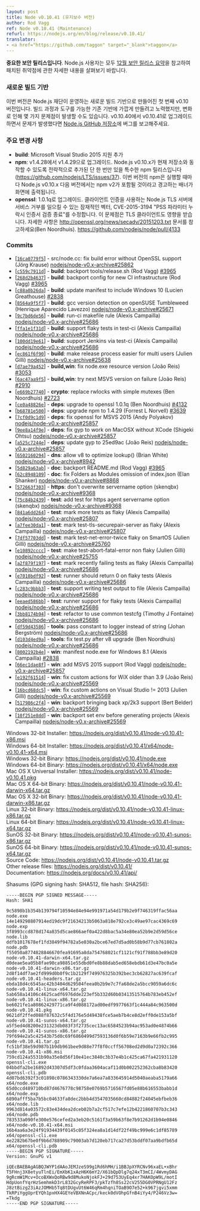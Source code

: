 ```yaml
---
layout: post
title: Node v0.10.41 (유지보수 버전)
author: Rod Vagg
ref: Node v0.10.41 (Maintenance)
refurl: https://nodejs.org/en/blog/release/v0.10.41/
translator:
- <a href="https://github.com/taggon" target="_blank">taggon</a>
---
```


<!--
**This is an important security release**. All Node.js users should consult our [December Security Release Summary](/en/blog/vulnerability/december-2015-security-releases/) for details on patched vulnerabilities.
-->
**중요한 보안 릴리스입니다**.
Node.js 사용자는 모두 [12월 보안 릴리스 요약](https://nodejs.github.io/nodejs-ko/articles/2015/12/04/vulnerability-december-2015-security-releases/)을 참고하여 패치된 취약점에 관한 자세한 내용을 살펴보기 바랍니다.

<!--
### New build infrastructure

This is the first v0.10 release made with the new build infrastructure operated by the Node.js Foundation. Even though we have done our best to ensure that the build processes and tools are as close as possible to the previous infrastructure, it is possible that some unexpected issues arise from the changes. Please file bug reports on the [Node.js GitHub repository](https://github.com/nodejs/node) if you have trouble upgrading from v0.10.40 to v0.10.41.
-->
### 새로운 빌드 기반

이번 버전은 Node.js 재단이 운영하는 새로운 빌드 기반으로 만들어진 첫 번째 v0.10 버전입니다.
빌드 과정과 도구를 가능한 기존 기반에 가깝게 만들려고 노력했지만, 변화로 인해 몇 가지 문제점이 발생할 수도 있습니다.
v0.10.40에서 v0.10.41로 업그레이드하면서 문제가 발생했다면 [Node.js GitHub 저장소](https://github.com/nodejs/)에 버그를 보고해주세요.

<!--
### Notable changes

* **build**: Add support for Microsoft Visual Studio 2015
* **npm**: Upgrade to v1.4.29 from v1.4.28. A special one-off release as part of the strategy to get a version of npm into Node.js v0.10.x that works with the current registry (https://github.com/nodejs/LTS/issues/37). This version of npm prints out a banner each time it is run. The banner warns that the next standard release of Node.js v0.10.x will ship with a version of npm v2.
* **openssl**: Upgrade to 1.0.1q, containing fixes CVE-2015-3194 "Certificate verify crash with missing PSS parameter", a potential denial-of-service vector for Node.js TLS servers using client authentication; TLS clients are also impacted. Details are available at <http://openssl.org/news/secadv/20151203.txt>. (Ben Noordhuis) https://github.com/nodejs/node/pull/4133
-->
### 주요 변경 사항

* **build**: Microsoft Visual Studio 2015 지원 추가
* **npm**: v1.4.28에서 v1.4.29으로 업그레이드.
Node.js v0.10.x가 현재 저장소와 동작할 수 있도록 전략적으로 추가된 단 한 번만 있을 특수한 npm 릴리스입니다(https://github.com/nodejs/LTS/issues/37).
이번 버전의 npm은 실행할 때마다 Node.js v0.10.x 다음 버전에서는 npm v2가 포함될 것이라고 경고하는 배너가 화면에 출력됩니다.
* **openssl**: 1.0.1q로 업그레이드.
클라이언트 인증을 사용하는 Node.js TLS 서버에 서비스 거부를 일으킬 수 있는 잠재적인 벡터, CVE-2015-3194 "PSS 파라미터 누락시 인증서 검증 종료"를 수정합니다. 이 문제점은 TLS 클라이언트도 영향을 받습니다.
자세한 사항은 http://openssl.org/news/secadv/20151203.txt 문서를 참고하세요(Ben Noordhuis). https://github.com/nodejs/node/pull/4133

### Commits

* [[`16ca0779f5`](https://github.com/nodejs/node/commit/16ca0779f5)] - src/node.cc: fix build error without OpenSSL support (Jörg Krause) [nodejs/node-v0.x-archive#25862](https://github.com/nodejs/node-v0.x-archive/pull/25862)
* [[`c559c7911d`](https://github.com/nodejs/node/commit/c559c7911d)] - **build**: backport tools/release.sh (Rod Vagg) [#3965](https://github.com/nodejs/node/pull/3965)
* [[`268d2b4637`](https://github.com/nodejs/node/commit/268d2b4637)] - **build**: backport config for new CI infrastructure (Rod Vagg) [#3965](https://github.com/nodejs/node/pull/3965)
* [[`c88a0b26da`](https://github.com/nodejs/node/commit/c88a0b26da)] - **build**: update manifest to include Windows 10 (Lucien Greathouse) [#2838](https://github.com/nodejs/node/pull/2838)
* [[`8564a9f5f7`](https://github.com/nodejs/node/commit/8564a9f5f7)] - **build**: gcc version detection on openSUSE Tumbleweed (Henrique Aparecido Lavezzo) [nodejs/node-v0.x-archive#25671](https://github.com/nodejs/node-v0.x-archive/pull/25671)
* [[`9c7bd6de56`](https://github.com/nodejs/node/commit/9c7bd6de56)] - **build**: run-ci makefile rule (Alexis Campailla) [nodejs/node-v0.x-archive#25686](https://github.com/nodejs/node-v0.x-archive/pull/25686)
* [[`ffa1e1f31d`](https://github.com/nodejs/node/commit/ffa1e1f31d)] - **build**: support flaky tests in test-ci (Alexis Campailla) [nodejs/node-v0.x-archive#25686](https://github.com/nodejs/node-v0.x-archive/pull/25686)
* [[`100dd19e61`](https://github.com/nodejs/node/commit/100dd19e61)] - **build**: support Jenkins via test-ci (Alexis Campailla) [nodejs/node-v0.x-archive#25686](https://github.com/nodejs/node-v0.x-archive/pull/25686)
* [[`ec861f6f90`](https://github.com/nodejs/node/commit/ec861f6f90)] - **build**: make release process easier for multi users (Julien Gilli) [nodejs/node-v0.x-archive#25638](https://github.com/nodejs/node-v0.x-archive/pull/25638)
* [[`d7ae79a452`](https://github.com/nodejs/node/commit/d7ae79a452)] - **build,win**: fix node.exe resource version (João Reis) [#3053](https://github.com/nodejs/node/pull/3053)
* [[`6ac47aa9f5`](https://github.com/nodejs/node/commit/6ac47aa9f5)] - **build,win**: try next MSVS version on failure (João Reis) [#2910](https://github.com/nodejs/node/pull/2910)
* [[`e669b27740`](https://github.com/nodejs/node/commit/e669b27740)] - **crypto**: replace rwlocks with simple mutexes (Ben Noordhuis) [#2723](https://github.com/nodejs/node/pull/2723)
* [[`ce0a48826e`](https://github.com/nodejs/node/commit/ce0a48826e)] - **deps**: upgrade to openssl 1.0.1q (Ben Noordhuis) [#4132](https://github.com/nodejs/node/pull/4132)
* [[`b68781e500`](https://github.com/nodejs/node/commit/b68781e500)] - **deps**: upgrade npm to 1.4.29 (Forrest L Norvell) [#3639](https://github.com/nodejs/node/pull/3639)
* [[`7cf0d9c1d9`](https://github.com/nodejs/node/commit/7cf0d9c1d9)] - **deps**: fix openssl for MSVS 2015 (Andy Polyakov) [nodejs/node-v0.x-archive#25857](https://github.com/nodejs/node-v0.x-archive/pull/25857)
* [[`9ee8a14f9e`](https://github.com/nodejs/node/commit/9ee8a14f9e)] - **deps**: fix gyp to work on MacOSX without XCode (Shigeki Ohtsu) [nodejs/node-v0.x-archive#25857](https://github.com/nodejs/node-v0.x-archive/pull/25857)
* [[`a525c7244e`](https://github.com/nodejs/node/commit/a525c7244e)] - **deps**: update gyp to 25ed9ac (João Reis) [nodejs/node-v0.x-archive#25857](https://github.com/nodejs/node-v0.x-archive/pull/25857)
* [[`6502160294`](https://github.com/nodejs/node/commit/6502160294)] - **dns**: allow v8 to optimize lookup() (Brian White) [nodejs/node-v0.x-archive#8942](https://github.com/nodejs/node-v0.x-archive/pull/8942)
* [[`5d829a63ab`](https://github.com/nodejs/node/commit/5d829a63ab)] - **doc**: backport README.md (Rod Vagg) [#3965](https://github.com/nodejs/node/pull/3965)
* [[`62c8948109`](https://github.com/nodejs/node/commit/62c8948109)] - **doc**: fix Folders as Modules omission of index.json (Elan Shanker) [nodejs/node-v0.x-archive#8868](https://github.com/nodejs/node-v0.x-archive/pull/8868)
* [[`572663f303`](https://github.com/nodejs/node/commit/572663f303)] - **https**: don't overwrite servername option (skenqbx) [nodejs/node-v0.x-archive#9368](https://github.com/nodejs/node-v0.x-archive/pull/9368)
* [[`75c84b2439`](https://github.com/nodejs/node/commit/75c84b2439)] - **test**: add test for https agent servername option (skenqbx) [nodejs/node-v0.x-archive#9368](https://github.com/nodejs/node-v0.x-archive/pull/9368)
* [[`841a6dd264`](https://github.com/nodejs/node/commit/841a6dd264)] - **test**: mark more tests as flaky (Alexis Campailla) [nodejs/node-v0.x-archive#25807](https://github.com/nodejs/node-v0.x-archive/pull/25807)
* [[`a7fee30da1`](https://github.com/nodejs/node/commit/a7fee30da1)] - **test**: mark test-tls-securepair-server as flaky (Alexis Campailla) [nodejs/node-v0.x-archive#25807](https://github.com/nodejs/node-v0.x-archive/pull/25807)
* [[`7df57703dd`](https://github.com/nodejs/node/commit/7df57703dd)] - **test**: mark test-net-error-twice flaky on SmartOS (Julien Gilli) [nodejs/node-v0.x-archive#25760](https://github.com/nodejs/node-v0.x-archive/pull/25760)
* [[`e10892cccc`](https://github.com/nodejs/node/commit/e10892cccc)] - **test**: make test-abort-fatal-error non flaky (Julien Gilli) [nodejs/node-v0.x-archive#25755](https://github.com/nodejs/node-v0.x-archive/pull/25755)
* [[`a2f879f197`](https://github.com/nodejs/node/commit/a2f879f197)] - **test**: mark recently failing tests as flaky (Alexis Campailla) [nodejs/node-v0.x-archive#25686](https://github.com/nodejs/node-v0.x-archive/pull/25686)
* [[`e7010bdf92`](https://github.com/nodejs/node/commit/e7010bdf92)] - **test**: runner should return 0 on flaky tests (Alexis Campailla) [nodejs/node-v0.x-archive#25686](https://github.com/nodejs/node-v0.x-archive/pull/25686)
* [[`c283c9bbb3`](https://github.com/nodejs/node/commit/c283c9bbb3)] - **test**: support writing test output to file (Alexis Campailla) [nodejs/node-v0.x-archive#25686](https://github.com/nodejs/node-v0.x-archive/pull/25686)
* [[`eeaed586bb`](https://github.com/nodejs/node/commit/eeaed586bb)] - **test**: runner support for flaky tests (Alexis Campailla) [nodejs/node-v0.x-archive#25686](https://github.com/nodejs/node-v0.x-archive/pull/25686)
* [[`3bb8174b94`](https://github.com/nodejs/node/commit/3bb8174b94)] - **test**: refactor to use common testcfg (Timothy J Fontaine) [nodejs/node-v0.x-archive#25686](https://github.com/nodejs/node-v0.x-archive/pull/25686)
* [[`df59d43586`](https://github.com/nodejs/node/commit/df59d43586)] - **tools**: pass constant to logger instead of string (Johan Bergström) [nodejs/node-v0.x-archive#25686](https://github.com/nodejs/node-v0.x-archive/pull/25686)
* [[`d103d4ed9a`](https://github.com/nodejs/node/commit/d103d4ed9a)] - **tools**: fix test.py after v8 upgrade (Ben Noordhuis) [nodejs/node-v0.x-archive#25686](https://github.com/nodejs/node-v0.x-archive/pull/25686)
* [[`8002192b4e`](https://github.com/nodejs/node/commit/8002192b4e)] - **win**: manifest node.exe for Windows 8.1 (Alexis Campailla) [#2838](https://github.com/nodejs/node/pull/2838)
* [[`66ec1dae8f`](https://github.com/nodejs/node/commit/66ec1dae8f)] - **win**: add MSVS 2015 support (Rod Vagg) [nodejs/node-v0.x-archive#25857](https://github.com/nodejs/node-v0.x-archive/pull/25857)
* [[`e192f61514`](https://github.com/nodejs/node/commit/e192f61514)] - **win**: fix custom actions for WiX older than 3.9 (João Reis) [nodejs/node-v0.x-archive#25569](https://github.com/nodejs/node-v0.x-archive/pull/25569)
* [[`16bcd68dc5`](https://github.com/nodejs/node/commit/16bcd68dc5)] - **win**: fix custom actions on Visual Studio != 2013 (Julien Gilli) [nodejs/node-v0.x-archive#25569](https://github.com/nodejs/node-v0.x-archive/pull/25569)
* [[`517986c2f4`](https://github.com/nodejs/node/commit/517986c2f4)] - **win**: backport bringing back xp/2k3 support (Bert Belder) [nodejs/node-v0.x-archive#25569](https://github.com/nodejs/node-v0.x-archive/pull/25569)
* [[`10f251e8dd`](https://github.com/nodejs/node/commit/10f251e8dd)] - **win**: backport set env before generating projects (Alexis Campailla) [nodejs/node-v0.x-archive#25569](https://github.com/nodejs/node-v0.x-archive/pull/25569)

Windows 32-bit Installer: https://nodejs.org/dist/v0.10.41/node-v0.10.41-x86.msi<br>
Windows 64-bit Installer: https://nodejs.org/dist/v0.10.41/x64/node-v0.10.41-x64.msi<br>
Windows 32-bit Binary: https://nodejs.org/dist/v0.10.41/node.exe<br>
Windows 64-bit Binary: https://nodejs.org/dist/v0.10.41/x64/node.exe<br>
Mac OS X Universal Installer: https://nodejs.org/dist/v0.10.41/node-v0.10.41.pkg<br>
Mac OS X 64-bit Binary: https://nodejs.org/dist/v0.10.41/node-v0.10.41-darwin-x64.tar.gz<br>
Mac OS X 32-bit Binary: https://nodejs.org/dist/v0.10.41/node-v0.10.41-darwin-x86.tar.gz<br>
Linux 32-bit Binary: https://nodejs.org/dist/v0.10.41/node-v0.10.41-linux-x86.tar.gz<br>
Linux 64-bit Binary: https://nodejs.org/dist/v0.10.41/node-v0.10.41-linux-x64.tar.gz<br>
SunOS 32-bit Binary: https://nodejs.org/dist/v0.10.41/node-v0.10.41-sunos-x86.tar.gz<br>
SunOS 64-bit Binary: https://nodejs.org/dist/v0.10.41/node-v0.10.41-sunos-x64.tar.gz<br>
Source Code: https://nodejs.org/dist/v0.10.41/node-v0.10.41.tar.gz<br>
Other release files: https://nodejs.org/dist/v0.10.41/<br>
Documentation: https://nodejs.org/docs/v0.10.41/api/

Shasums (GPG signing hash: SHA512, file hash: SHA256):

```
-----BEGIN PGP SIGNED MESSAGE-----
Hash: SHA1

9c5898b1b354b139794f10594e84e94e991971a54d179b2e9f746319ffac56aa  node.exe
14e149298807914ed19dc9f21634213b5063a818e792ce3c49ae97cac4369c69  node.exp
3f8993ccd878d174a835d5cae866aef0a422d8bac5a34e80ea52b9e2d59d56ce  node.lib
ddfb1017678ef1fd3849f94782a5e030a2bce67ed7d5ad0b58b9d77cb761802a  node.pdb
f55050a8774828846670fea91695a8da754768021cf1121cf91f788bb3e89d20  node-v0.10.41-darwin-x64.tar.gz
d0deae5ea05b8fae90ca98851e55dbd0fe8b88dab5ed658ebdb61d3e47bc0a5e  node-v0.10.41-darwin-x86.tar.gz
2d8f14df7ae2fd999d0b0f9c1b2129f749976325b392bec3cb62827ac639fcaf  node-v0.10.41-headers.tar.gz
ebda18d4c6545ac42b3404d629504feea0b2b9e7c7fa68de2a5bcc9059a6dc6c  node-v0.10.41-linux-x64.tar.gz
5ab658a14106c4625cadf6976dde223ef5b332d60b03413515764b783eb452ef  node-v0.10.41-linux-x86.tar.gz
be6021fe1a80862429771ca9f4d088172ad00edf9977663f1c444a84c963500d  node-v0.10.41.pkg
9621df2ffed088f87632c5f4d176e5d49438fce5aeb7b4ce8d2eff0de153a5bf  node-v0.10.41-sunos-x64.tar.gz
a5f5ed4d8200e231323db083f3f2735cec13ac6584523b94ac953ad0e4874b66  node-v0.10.41-sunos-x86.tar.gz
79f694e2a5c42543b75d0c69f6860499d7593136d0f6b59e7163b9e66fb2c995  node-v0.10.41.tar.gz
fc51bf38e59d987b1b9db961bee9d88e77f8f0ccff56708ed2d9d0a72392c366  node-v0.10.41-x86.msi
759cd124a5531b90a35e8d56f10e41ec3840c3b37e4b1c425ca67fa421931120  openssl-cli.exe
04bbdfa2be16892d43307d5df3c0fdaa3604acaf11d0b002252362cba8b83420  openssl-cli.pdb
4d07bd6392f3c01898c0786343330de7a6ea7a833645914d5040aeaba5179a66  x64/node.exe
65d0ccd489710bd87d4676778c98758e0769b5716567fd05e88b616553babb1d  x64/node.exp
6890afff5ba7b5bc04633fa8dec2bbb4d3547035660cd84882f24045ebfbeb36  x64/node.lib
9963d814a03572c83e434dea2dceb02b7a2cf517c7efe12b4221860707b3c343  x64/node.pdb
783533a090fe300e576cefed2a3eb20c5161f3a59b63f8e7b91262d1b94e0846  x64/node-v0.10.41-x64.msi
16b4aa6a3e24f91934439f0145c05f324ea8a1d14df22f49bc999e6c1df85789  x64/openssl-cli.exe
4e2282b67be0f9b6d788909c79003ab7d120eb717ca27d53bddf07aa9bdfb65d  x64/openssl-cli.pdb
-----BEGIN PGP SIGNATURE-----
Version: GnuPG v1

iQEcBAEBAgAGBQJWYP1dAAoJEMJzeS99g1Rd6hMH/i1BBJpXYRCNv96xaEL+xBhr
T5FHnj3X8etyuTlnEi/EmXbK1xAzH6K6mY2/X61bQpDlg7q24xT3mCI/4WvmyDAG
9gRcmW1Mcv+OcoBXWxQoRBw9d8MukoNjokFJ+29d753UyEq4xr7HAKOpW9L/motI
HdpUonfYqrHzSemhmkD3rL832GcyReRPF3/pkTzfh8Ss22cV255DG0VPRNgU12Fz
J8ztBizg23iAzJOMHb5Tq8tDUgvUt6W46qRm4hqniTOaB9O7e52+k967jgvi5xmm
TkRPiYggUprEYQh1pxHX4GEYeVBXNnACpc/keck0dVOhpGfnB4iYy4/P246Vz3w=
=Tkdg
-----END PGP SIGNATURE-----
```
